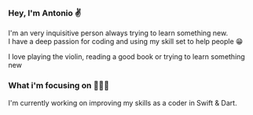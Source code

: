 ### Hey, I'm Antonio ✌️

I'm an very inquisitive person always trying to learn something new.  
I have a deep passion for coding and using my skill set to help people 😁

I love playing the violin, reading a good book or trying to learn something new

### What i'm focusing on 👨🏻‍💻

I'm currently working on improving my skills as a coder in Swift & Dart. 
<!--
**AntonioFlores1/AntonioFlores1** is a ✨ _special_ ✨ repository because its `README.md` (this file) appears on your GitHub profile.

Here are some ideas to get you started:


- 🔭 I’m currently working on ...
- 🌱 I’m currently learning ...
- 👯 I’m looking to collaborate on ...
- 🤔 I’m looking for help with ...
- 💬 Ask me about ...
- 📫 How to reach me: ...
- 😄 Pronouns: ...
- ⚡ Fun fact: ...

-->
